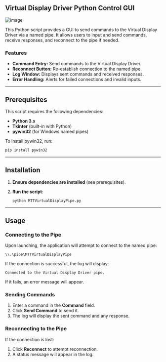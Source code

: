 ## Virtual Display Driver Python Control GUI

![image](https://github.com/user-attachments/assets/b6666055-ac03-4e88-aeea-3b3a5150593d)


This Python script provides a GUI to send commands to the Virtual Display Driver via a named pipe. It allows users to input and send commands, receive responses, and reconnect to the pipe if needed.

### Features

- **Command Entry:** Send commands to the Virtual Display Driver.
- **Reconnect Button:** Re-establish connection to the named pipe.
- **Log Window:** Displays sent commands and received responses.
- **Error Handling:** Alerts for failed connections and invalid inputs.

---

## Prerequisites

This script requires the following dependencies:

- **Python 3.x**
- **Tkinter** (built-in with Python)
- **pywin32** (for Windows named pipes)

To install pywin32, run:

```sh
pip install pywin32
```

---

## Installation

1. **Ensure dependencies are installed** (see prerequisites).

2. **Run the script**:

   ```sh
   python MTTVirtualDisplayPipe.py
   ```

---

## Usage

### Connecting to the Pipe
Upon launching, the application will attempt to connect to the named pipe:

```plaintext
\\.\pipe\MTTVirtualDisplayPipe
```

If the connection is successful, the log will display:

```plaintext
Connected to the Virtual Display Driver pipe.
```

If it fails, an error message will appear.

### Sending Commands
1. Enter a command in the **Command** field.
2. Click **Send Command** to send it.
3. The log will display the sent command and any response.

### Reconnecting to the Pipe
If the connection is lost:
1. Click **Reconnect** to attempt reconnection.
2. A status message will appear in the log.
